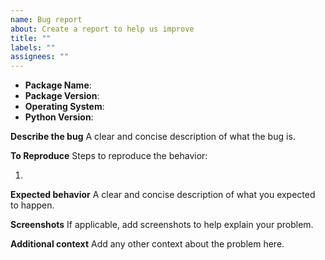 ```yaml
---
name: Bug report
about: Create a report to help us improve
title: ""
labels: ""
assignees: ""
---
```


- **Package Name**:
- **Package Version**:
- **Operating System**:
- **Python Version**:

**Describe the bug**
A clear and concise description of what the bug is.

**To Reproduce**
Steps to reproduce the behavior:

1.

**Expected behavior**
A clear and concise description of what you expected to happen.

**Screenshots**
If applicable, add screenshots to help explain your problem.

**Additional context**
Add any other context about the problem here.
